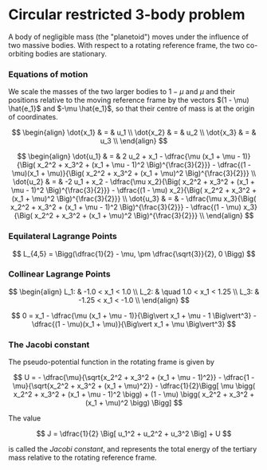 # Circular restricted 3-body problem

A body of negligible mass (the "planetoid") moves under the influence of two massive bodies. With respect to a rotating reference frame, the two co-orbiting bodies are stationary.

### Equations of motion

We scale the masses of the two larger bodies to $1 − \mu$ and $\mu$ and their
positions relative to the moving reference frame by the vectors $(1 - \mu) \hat{e_1}$ and $-\mu \hat{e_1}$,
so that their centre of mass is at the origin of coordinates.

$$
\begin{align}
\dot{x_1} & = & u_1 \\
\dot{x_2} & = & u_2 \\
\dot{x_3} & = & u_3 \\
\end{align}
$$

$$
\begin{align}
\dot{u_1} & = & 2 u_2 + x_1 - \dfrac{\mu (x_1 + \mu - 1)}{\Big( x_2^2 + x_3^2 + (x_1 + \mu - 1)^2 \Big)^{\frac{3}{2}}} - \dfrac{(1 - \mu)(x_1 + \mu)}{\Big( x_2^2 + x_3^2 + (x_1 + \mu)^2 \Big)^{\frac{3}{2}}} \\
\dot{u_2} & = & -2 u_1 + x_2 - \dfrac{\mu x_2}{\Big( x_2^2 + x_3^2 + (x_1 + \mu - 1)^2 \Big)^{\frac{3}{2}}} - \dfrac{(1 - \mu) x_2}{\Big( x_2^2 + x_3^2 + (x_1 + \mu)^2 \Big)^{\frac{3}{2}}} \\
\dot{u_3} & = & - \dfrac{\mu x_3}{\Big( x_2^2 + x_3^2 + (x_1 + \mu - 1)^2 \Big)^{\frac{3}{2}}} - \dfrac{(1 - \mu) x_3}{\Big( x_2^2 + x_3^2 + (x_1 + \mu)^2 \Big)^{\frac{3}{2}}} \\
\end{align}
$$

### Equilateral Lagrange Points

$$
L_{4,5} = \Bigg(\dfrac{1}{2} - \mu, \pm \dfrac{\sqrt{3}}{2}, 0 \Bigg)
$$

### Collinear Lagrange Points

$$
\begin{align}
L_1: & -1.0 < x_1 < 1.0 \\
L_2: & \quad 1.0 < x_1 < 1.25 \\
L_3: & -1.25 < x_1 < -1.0 \\
\end{align}
$$

$$
0 = x_1 - \dfrac{\mu (x_1 + \mu - 1)}{\Big\vert x_1 + \mu - 1 \Big\vert^3} - \dfrac{(1 - \mu)(x_1 + \mu)}{\Big\vert x_1 + \mu \Big\vert^3}
$$

### The Jacobi constant

The pseudo-potential function in the rotating frame is given by

$$
U = - \dfrac{\mu}{\sqrt{x_2^2 + x_3^2 + (x_1 + \mu - 1)^2}} - \dfrac{1 - \mu}{\sqrt{x_2^2 + x_3^2 + (x_1 + \mu)^2}} - \dfrac{1}{2}\Bigg[ \mu \bigg( x_2^2 + x_3^2 + (x_1 + \mu - 1)^2 \bigg) + (1 - \mu) \bigg( x_2^2 + x_3^2 + (x_1 + \mu)^2 \bigg) \Bigg]
$$

The value

$$
J = \dfrac{1}{2} \Big[ u_1^2 + u_2^2 + u_3^2 \Big] + U
$$

is called the *Jacobi constant*, and represents the total energy of the tertiary mass relative to the rotating reference frame.
